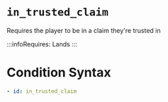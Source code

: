 # `in_trusted_claim`

Requires the player to be in a claim they're trusted in

:::infoRequires:
Lands
:::
# Condition Syntax
```yaml
- id: in_trusted_claim
```

